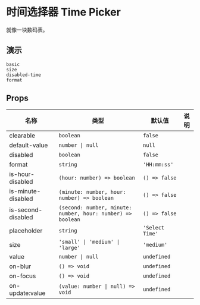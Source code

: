 # 时间选择器 Time Picker

就像一块数码表。

## 演示

```demo
basic
size
disabled-time
format
```

## Props

| 名称 | 类型 | 默认值 | 说明 |
| --- | --- | --- | --- |
| clearable | `boolean` | `false` |  |
| default-value | `number \| null` | `null` |  |
| disabled | `boolean` | `false` |  |
| format | `string` | `'HH:mm:ss'` |  |
| is-hour-disabled | `(hour: number) => boolean` | `() => false` |  |
| is-minute-disabled | `(minute: number, hour: number) => boolean` | `() => false` |  |
| is-second-disabled | `(second: number, minute: number, hour: number) => boolean` | `() => false` |  |
| placeholder | `string` | `'Select Time'` |  |
| size | `'small' \| 'medium' \| 'large'` | `'medium'` |  |
| value | `number \| null` | `undefined` |  |
| on-blur | `() => void` | `undefined` |  |
| on-focus | `() => void` | `undefined` |  |
| on-update:value | `(value: number \| null) => void` | `undefined` |  |

